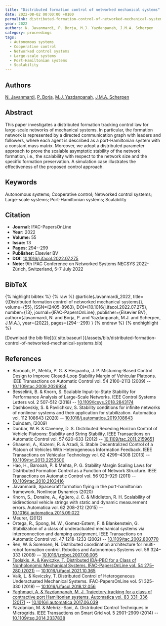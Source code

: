 ```yaml
---
title: "Distributed formation control of networked mechanical systems"
date: 2022-08-02 00:00:00 +0100
permalink: distributed-formation-control-of-networked-mechanical-systems
year: 2022
authors: N. Javanmardi, P. Borja, M.J. Yazdanpanah, J.M.A. Scherpen
category: proceedings
tags:
  - Autonomous systems
  - Cooperative control
  - Networked control systems
  - Large-scale systems
  - Port-Hamiltonian systems
  - Scalability
---
```

 
## Authors
[N. Javanmardi](authors/najmeh-javanmardi), [P. Borja](authors/luis-pablo-borja), [M.J. Yazdanpanah](authors/mohammad-javad-yazdanpanah), [J.M.A. Scherpen](authors/jacquelien-m-a-scherpen)
 
## Abstract
This paper investigates a distributed formation tracking control law for large-scale networks of mechanical systems. In particular, the formation network is represented by a directed communication graph with leaders and followers, where each agent is described as a port-Hamiltonian system with a constant mass matrix. Moreover, we adopt a distributed parameter approach to prove the scalable asymptotic stability of the network formation, i.e., the scalability with respect to the network size and the specific formation preservation. A simulation case illustrates the effectiveness of the proposed control approach.
 
## Keywords
Autonomous systems; Cooperative control; Networked control systems; Large-scale systems; Port-Hamiltonian systems; Scalability
 
## Citation
- **Journal:** IFAC-PapersOnLine
- **Year:** 2022
- **Volume:** 55
- **Issue:** 13
- **Pages:** 294--299
- **Publisher:** Elsevier BV
- **DOI:** [10.1016/j.ifacol.2022.07.275](https://doi.org/10.1016/j.ifacol.2022.07.275)
- **Note:** 9th IFAC Conference on Networked Systems NECSYS 2022- Zürich, Switzerland, 5–7 July 2022
 
## BibTeX
{% highlight bibtex %}
{% raw %}
@article{Javanmardi_2022,
  title={{Distributed formation control of networked mechanical systems}},
  volume={55},
  ISSN={2405-8963},
  DOI={10.1016/j.ifacol.2022.07.275},
  number={13},
  journal={IFAC-PapersOnLine},
  publisher={Elsevier BV},
  author={Javanmardi, N. and Borja, P. and Yazdanpanah, M.J. and Scherpen, J.M.A.},
  year={2022},
  pages={294--299}
}
{% endraw %}
{% endhighlight %}
 
[Download the bib file]({{ site.baseurl }}/assets/bib/distributed-formation-control-of-networked-mechanical-systems.bib)
 
## References
- Barooah, P., Mehta, P. G. & Hespanha, J. P. Mistuning-Based Control Design to Improve Closed-Loop Stability Margin of Vehicular Platoons. IEEE Transactions on Automatic Control vol. 54 2100–2113 (2009) -- [10.1109/tac.2009.2026934](https://doi.org/10.1109/tac.2009.2026934)
- Besselink, B. & Knorn, S. Scalable Input-to-State Stability for Performance Analysis of Large-Scale Networks. IEEE Control Systems Letters vol. 2 507–512 (2018) -- [10.1109/lcsys.2018.2843174](https://doi.org/10.1109/lcsys.2018.2843174)
- Dashkovskiy, S. & Pavlichkov, S. Stability conditions for infinite networks of nonlinear systems and their application for stabilization. Automatica vol. 112 108643 (2020) -- [10.1016/j.automatica.2019.108643](https://doi.org/10.1016/j.automatica.2019.108643)
- Duindam, (2009)
- Dunbar, W. B. & Caveney, D. S. Distributed Receding Horizon Control of Vehicle Platoons: Stability and String Stability. IEEE Transactions on Automatic Control vol. 57 620–633 (2012) -- [10.1109/tac.2011.2159651](https://doi.org/10.1109/tac.2011.2159651)
- Ghasemi, A., Kazemi, R. & Azadi, S. Stable Decentralized Control of a Platoon of Vehicles With Heterogeneous Information Feedback. IEEE Transactions on Vehicular Technology vol. 62 4299–4308 (2013) -- [10.1109/tvt.2013.2253500](https://doi.org/10.1109/tvt.2013.2253500)
- Hao, H., Barooah, P. & Mehta, P. G. Stability Margin Scaling Laws for Distributed Formation Control as a Function of Network Structure. IEEE Transactions on Automatic Control vol. 56 923–929 (2011) -- [10.1109/tac.2010.2103416](https://doi.org/10.1109/tac.2010.2103416)
- Javanmardi, Spacecraft formation flying in the port-hamiltonian framework. Nonlinear Dynamics (2020)
- Knorn, S., Donaire, A., Agüero, J. C. & Middleton, R. H. Scalability of bidirectional vehicle strings with static and dynamic measurement errors. Automatica vol. 62 208–212 (2015) -- [10.1016/j.automatica.2015.09.022](https://doi.org/10.1016/j.automatica.2015.09.022)
- Meurer, (2012)
- Ortega, R., Spong, M. W., Gomez-Estern, F. & Blankenstein, G. Stabilization of a class of underactuated mechanical systems via interconnection and damping assignment. IEEE Transactions on Automatic Control vol. 47 1218–1233 (2002) -- [10.1109/tac.2002.800770](https://doi.org/10.1109/tac.2002.800770)
- Ren, W. & Sorensen, N. Distributed coordination architecture for multi-robot formation control. Robotics and Autonomous Systems vol. 56 324–333 (2008) -- [10.1016/j.robot.2007.08.005](https://doi.org/10.1016/j.robot.2007.08.005)
- [Tsolakis, A. & Keviczky, T. Distributed IDA-PBC for a Class of Nonholonomic Mechanical Systems. IFAC-PapersOnLine vol. 54 275–280 (2021)](distributed-ida-pbc-for-a-class-of-nonholonomic-mechanical-systems) -- [10.1016/j.ifacol.2021.10.365](https://doi.org/10.1016/j.ifacol.2021.10.365)
- Valk, L. & Keviczky, T. Distributed Control of Heterogeneous Underactuated Mechanical Systems. IFAC-PapersOnLine vol. 51 325–330 (2018) -- [10.1016/j.ifacol.2018.12.056](https://doi.org/10.1016/j.ifacol.2018.12.056)
- [Yaghmaei, A. & Yazdanpanah, M. J. Trajectory tracking for a class of contractive port Hamiltonian systems. Automatica vol. 83 331–336 (2017)](trajectory-tracking-for-a-class-of-contractive-port-hamiltonian-systems) -- [10.1016/j.automatica.2017.06.039](https://doi.org/10.1016/j.automatica.2017.06.039)
- Yazdanian, M. & Mehrizi-Sani, A. Distributed Control Techniques in Microgrids. IEEE Transactions on Smart Grid vol. 5 2901–2909 (2014) -- [10.1109/tsg.2014.2337838](https://doi.org/10.1109/tsg.2014.2337838)

